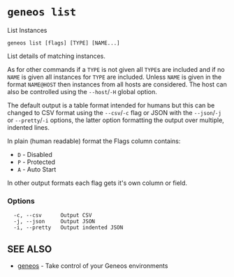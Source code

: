 # `geneos list`

List Instances

```text
geneos list [flags] [TYPE] [NAME...]
```

List details of matching instances.

As for other commands if a `TYPE` is not given all `TYPE`s are included
and if no `NAME` is given all instances for `TYPE` are included. Unless
`NAME` is given in the format `NAME@HOST` then instances from all hosts
are considered. The host can also be controlled using the `--host`/`-H`
global option.

The default output is a table format intended for humans but this can be
changed to CSV format using the `--csv`/`-c` flag or JSON with the
`--json`/`-j` or `--pretty`/`-i` options, the latter option formatting
the output over multiple, indented lines.

In plain (human readable) format the Flags column contains:

  * `D` - Disabled
  * `P` - Protected
  * `A` - Auto Start

In other output formats each flag gets it's own column or field.

### Options

```text
  -c, --csv      Output CSV
  -j, --json     Output JSON
  -i, --pretty   Output indented JSON
```

## SEE ALSO

* [geneos](geneos.md)	 - Take control of your Geneos environments
